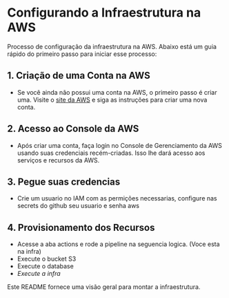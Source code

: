 # Configurando a Infraestrutura na AWS 

Processo de configuração da infraestrutura na AWS. Abaixo está um guia rápido do primeiro passo para iniciar esse processo:
 
## 1. Criação de uma Conta na AWS
- Se você ainda não possui uma conta na AWS, o primeiro passo é criar uma. Visite o [site da AWS](https://aws.amazon.com/) e siga as instruções para criar uma nova conta.

## 2. Acesso ao Console da AWS
- Após criar uma conta, faça login no Console de Gerenciamento da AWS usando suas credenciais recém-criadas. Isso lhe dará acesso aos serviços e recursos da AWS.

## 3. Pegue suas credencias 
- Crie um usuario no IAM com as permições necessarias, configure nas secrets do github seu usuario e senha aws

## 4. Provisionamento dos Recursos
- Acesse a aba actions e rode a pipeline na seguencia logica. (Voce esta na infra)
- Execute o bucket S3
- Execute o database
- *Execute a infra*


Este README fornece uma visão geral para montar a infraestrutura.
